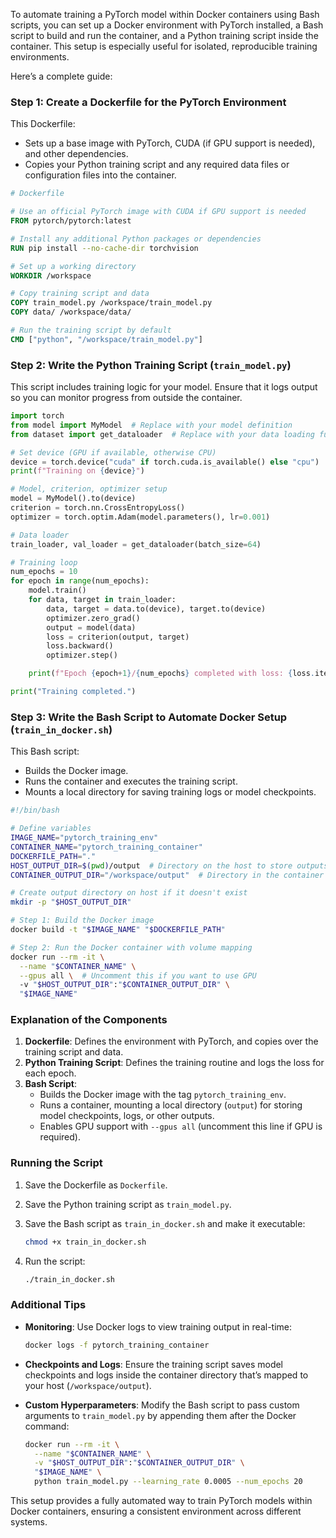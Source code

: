 To automate training a PyTorch model within Docker containers using Bash scripts, you can set up a Docker environment with PyTorch installed, a Bash script to build and run the container, and a Python training script inside the container. This setup is especially useful for isolated, reproducible training environments.

Here’s a complete guide:

### Step 1: Create a Dockerfile for the PyTorch Environment

This Dockerfile:
- Sets up a base image with PyTorch, CUDA (if GPU support is needed), and other dependencies.
- Copies your Python training script and any required data files or configuration files into the container.

```Dockerfile
# Dockerfile

# Use an official PyTorch image with CUDA if GPU support is needed
FROM pytorch/pytorch:latest

# Install any additional Python packages or dependencies
RUN pip install --no-cache-dir torchvision

# Set up a working directory
WORKDIR /workspace

# Copy training script and data
COPY train_model.py /workspace/train_model.py
COPY data/ /workspace/data/

# Run the training script by default
CMD ["python", "/workspace/train_model.py"]
```

### Step 2: Write the Python Training Script (`train_model.py`)

This script includes training logic for your model. Ensure that it logs output so you can monitor progress from outside the container.

```python
import torch
from model import MyModel  # Replace with your model definition
from dataset import get_dataloader  # Replace with your data loading function

# Set device (GPU if available, otherwise CPU)
device = torch.device("cuda" if torch.cuda.is_available() else "cpu")
print(f"Training on {device}")

# Model, criterion, optimizer setup
model = MyModel().to(device)
criterion = torch.nn.CrossEntropyLoss()
optimizer = torch.optim.Adam(model.parameters(), lr=0.001)

# Data loader
train_loader, val_loader = get_dataloader(batch_size=64)

# Training loop
num_epochs = 10
for epoch in range(num_epochs):
    model.train()
    for data, target in train_loader:
        data, target = data.to(device), target.to(device)
        optimizer.zero_grad()
        output = model(data)
        loss = criterion(output, target)
        loss.backward()
        optimizer.step()

    print(f"Epoch {epoch+1}/{num_epochs} completed with loss: {loss.item()}")

print("Training completed.")
```

### Step 3: Write the Bash Script to Automate Docker Setup (`train_in_docker.sh`)

This Bash script:
- Builds the Docker image.
- Runs the container and executes the training script.
- Mounts a local directory for saving training logs or model checkpoints.

```bash
#!/bin/bash

# Define variables
IMAGE_NAME="pytorch_training_env"
CONTAINER_NAME="pytorch_training_container"
DOCKERFILE_PATH="."
HOST_OUTPUT_DIR=$(pwd)/output  # Directory on the host to store outputs
CONTAINER_OUTPUT_DIR="/workspace/output"  # Directory in the container to store outputs

# Create output directory on host if it doesn't exist
mkdir -p "$HOST_OUTPUT_DIR"

# Step 1: Build the Docker image
docker build -t "$IMAGE_NAME" "$DOCKERFILE_PATH"

# Step 2: Run the Docker container with volume mapping
docker run --rm -it \
  --name "$CONTAINER_NAME" \
  --gpus all \  # Uncomment this if you want to use GPU
  -v "$HOST_OUTPUT_DIR":"$CONTAINER_OUTPUT_DIR" \
  "$IMAGE_NAME"
```

### Explanation of the Components

1. **Dockerfile**: Defines the environment with PyTorch, and copies over the training script and data.
2. **Python Training Script**: Defines the training routine and logs the loss for each epoch.
3. **Bash Script**:
   - Builds the Docker image with the tag `pytorch_training_env`.
   - Runs a container, mounting a local directory (`output`) for storing model checkpoints, logs, or other outputs.
   - Enables GPU support with `--gpus all` (uncomment this line if GPU is required).

### Running the Script

1. Save the Dockerfile as `Dockerfile`.
2. Save the Python training script as `train_model.py`.
3. Save the Bash script as `train_in_docker.sh` and make it executable:

   ```bash
   chmod +x train_in_docker.sh
   ```

4. Run the script:

   ```bash
   ./train_in_docker.sh
   ```

### Additional Tips

- **Monitoring**: Use Docker logs to view training output in real-time:

  ```bash
  docker logs -f pytorch_training_container
  ```

- **Checkpoints and Logs**: Ensure the training script saves model checkpoints and logs inside the container directory that’s mapped to your host (`/workspace/output`).
- **Custom Hyperparameters**: Modify the Bash script to pass custom arguments to `train_model.py` by appending them after the Docker command:

  ```bash
  docker run --rm -it \
    --name "$CONTAINER_NAME" \
    -v "$HOST_OUTPUT_DIR":"$CONTAINER_OUTPUT_DIR" \
    "$IMAGE_NAME" \
    python train_model.py --learning_rate 0.0005 --num_epochs 20
  ```

This setup provides a fully automated way to train PyTorch models within Docker containers, ensuring a consistent environment across different systems.